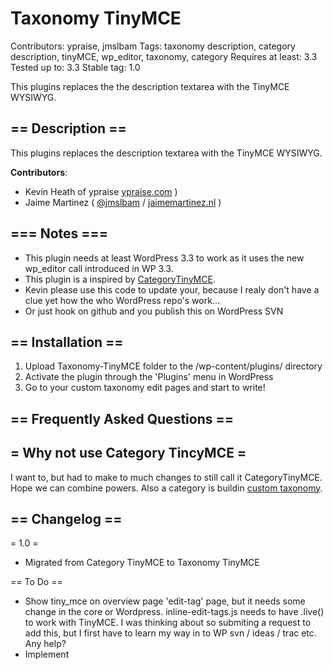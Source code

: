 ﻿Taxonomy TinyMCE
====================
Contributors: ypraise, jmslbam
Tags: taxonomy description, category description, tinyMCE, wp_editor, taxonomy, category
Requires at least: 3.3
Tested up to: 3.3
Stable tag: 1.0

This plugins replaces the the description textarea with the TinyMCE WYSIWYG.

== Description ==
---------------------

This plugins replaces the description textarea with the TinyMCE WYSIWYG.

**Contributors**:

* Kevin Heath of ypraise [ypraise.com](http://ypraise.com/2012/01/wordpress-plugin-categorytinymce/) )
* Jaime Martinez ( [@jmslbam](http://twitter.com/jmslbam ) / [jaimemartinez.nl](http://www.jaimemartinez.nl/) )


=== Notes === 
---------------------

- This plugin needs at least WordPress 3.3 to work as it uses the new wp_editor call introduced in WP 3.3.
- This plugin is a inspired by [CategoryTinyMCE](http://wordpress.org/extend/plugins/categorytinymce/).
- Kevin please use this code to update your, because I realy don't have a clue yet how the who WordPress repo's work...
- Or just hook on github and you publish this on WordPress SVN  

== Installation ==
---------------------

1. Upload Taxonomy-TinyMCE folder to the /wp-content/plugins/ directory
2. Activate the plugin through the 'Plugins' menu in WordPress
3. Go to your custom taxonomy edit pages and start to write!

== Frequently Asked Questions ==
---------------------

= Why not use Category TincyMCE =
---------------------

I want to, but had to make to much changes to still call it CategoryTinyMCE. Hope we can combine powers.
Also a category is buildin [custom taxonomy](http://codex.wordpress.org/Taxonomies).

== Changelog ==
---------------------

= 1.0 =
* Migrated from Category TinyMCE to Taxonomy TinyMCE

== To Do ==
- Show tiny_mce on overview page 'edit-tag' page, but it needs some change in the core or Wordpress.
inline-edit-tags.js needs to have .live() to work with TinyMCE.
I was thinking about so submiting a request to add this, but I first have to learn my way in to WP svn / ideas / trac etc. Any help?
- Implement
